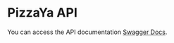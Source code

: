 # PizzaYa API

You can access the API documentation [Swagger Docs](http://localhost:8082/movieverse/api/swagger-ui/index.html).
